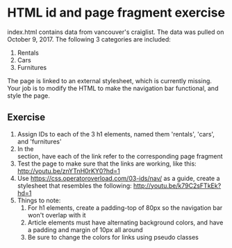 # HTML id and page fragment exercise

index.html contains data from vancouver's craiglist.  The data was pulled
on October 9, 2017.  The following 3 categories are included:

1. Rentals
2. Cars
3. Furnitures

The page is linked to an external stylesheet, which is currently missing.  Your
job is to modify the HTML to make the navigation bar functional, and style the
page.

## Exercise

1. Assign IDs to each of the 3 h1 elements, named them 'rentals', 'cars', and 'furnitures'
2. In the <nav> section, have each of the link refer to the corresponding page fragment
3. Test the page to make sure that the links are working, like this: http://youtu.be/znYTnH0rKY0?hd=1 
4. Use https://css.operatoroverload.com/03-ids/nav/ as a guide, create a stylesheet that resembles the 
following: http://youtu.be/k79C2sFTkEk?hd=1
5. Things to note:
   1. For h1 elements, create a padding-top of 80px so the navigation bar won't overlap with it
   2. Article elements must have alternating background colors, and have a padding and margin of 10px all around
   3. Be sure to change the colors for links using pseudo classes
  
